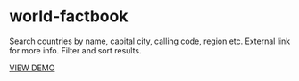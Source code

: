 # world-factbook

Search countries by name, capital city, calling code, region etc. External link for more info. Filter and sort results.

<a href="https://ij-world-factbook.herokuapp.com/">VIEW DEMO</a>